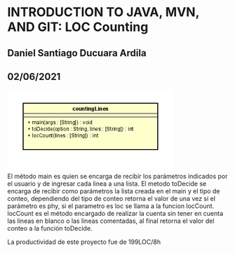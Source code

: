 # INTRODUCTION TO JAVA, MVN, AND GIT: LOC Counting
## Daniel Santiago Ducuara Ardila
## 02/06/2021
![Diseño CountingLinesline](Design/countingLines.PNG)<br>
El método main es quien se encarga de recibir los parámetros indicados por el usuario y de ingresar cada linea a una lista.
El metodo toDecide se encarga de recibir como parámetros la lista creada en el main y el tipo de conteo, dependiendo del
tipo de conteo retorna el valor de una vez si el parámetro es phy, si el parametro es loc se llama a la funcion locCount.
locCount es el método encargado de realizar la cuenta sin tener en cuenta las lineas en blanco o las lineas comentadas, al
final retorna el valor del conteo a la función toDecide.

La productividad de este proyecto fue de 199LOC/8h 

